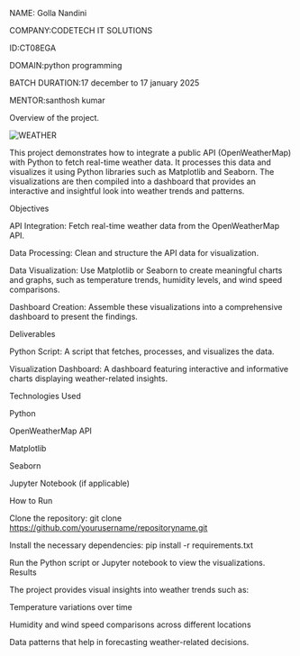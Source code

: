 NAME: Golla Nandini

COMPANY:CODETECH IT SOLUTIONS

ID:CT08EGA

DOMAIN:python programming

BATCH DURATION:17 december to 17 january 2025

MENTOR:santhosh kumar

Overview of the project.

![WEATHER](https://github.com/user-attachments/assets/793226ca-d36b-4347-a15d-298684fdf0df)


This project demonstrates how to integrate a public API (OpenWeatherMap) with Python to fetch real-time weather data. It processes this data and visualizes it using Python libraries such as Matplotlib and Seaborn. The visualizations are then compiled into a dashboard that provides an interactive and insightful look into weather trends and patterns.

Objectives

API Integration: Fetch real-time weather data from the OpenWeatherMap API.

Data Processing: Clean and structure the API data for visualization.

Data Visualization: Use Matplotlib or Seaborn to create meaningful charts and graphs, such as temperature trends, humidity levels, and wind speed comparisons.

Dashboard Creation: Assemble these visualizations into a comprehensive dashboard to present the findings.

Deliverables

Python Script: A script that fetches, processes, and visualizes the data.

Visualization Dashboard: A dashboard featuring interactive and informative charts displaying weather-related insights.

Technologies Used

Python

OpenWeatherMap API

Matplotlib

Seaborn

Jupyter Notebook (if applicable)

How to Run

Clone the repository:
git clone https://github.com/yourusername/repositoryname.git

Install the necessary dependencies:
pip install -r requirements.txt

Run the Python script or Jupyter notebook to view the visualizations.
Results

The project provides visual insights into weather trends such as:

Temperature variations over time

Humidity and wind speed comparisons across different locations

Data patterns that help in forecasting weather-related decisions.
